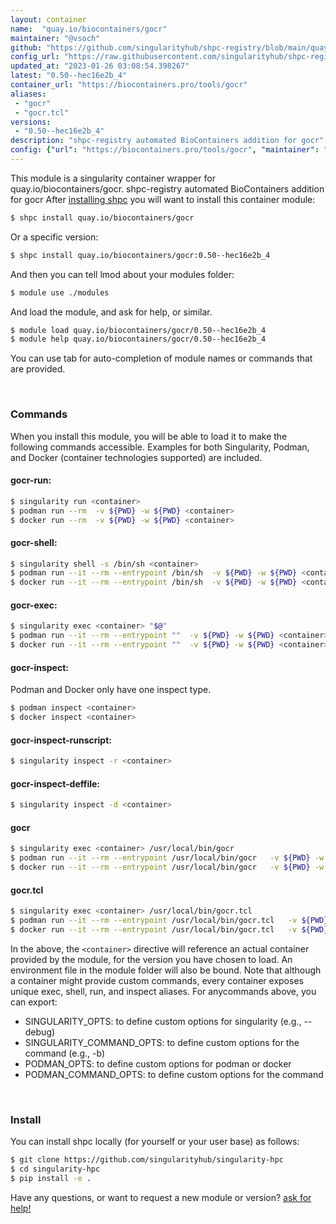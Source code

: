 ```yaml
---
layout: container
name:  "quay.io/biocontainers/gocr"
maintainer: "@vsoch"
github: "https://github.com/singularityhub/shpc-registry/blob/main/quay.io/biocontainers/gocr/container.yaml"
config_url: "https://raw.githubusercontent.com/singularityhub/shpc-registry/main/quay.io/biocontainers/gocr/container.yaml"
updated_at: "2023-01-26 03:08:54.398267"
latest: "0.50--hec16e2b_4"
container_url: "https://biocontainers.pro/tools/gocr"
aliases:
 - "gocr"
 - "gocr.tcl"
versions:
 - "0.50--hec16e2b_4"
description: "shpc-registry automated BioContainers addition for gocr"
config: {"url": "https://biocontainers.pro/tools/gocr", "maintainer": "@vsoch", "description": "shpc-registry automated BioContainers addition for gocr", "latest": {"0.50--hec16e2b_4": "sha256:af5d9ac323d151e22e20d3cee1124fbeefa75e9709f99a9ae9b8d8a2d28ff55b"}, "tags": {"0.50--hec16e2b_4": "sha256:af5d9ac323d151e22e20d3cee1124fbeefa75e9709f99a9ae9b8d8a2d28ff55b"}, "docker": "quay.io/biocontainers/gocr", "aliases": {"gocr": "/usr/local/bin/gocr", "gocr.tcl": "/usr/local/bin/gocr.tcl"}}
---
```


This module is a singularity container wrapper for quay.io/biocontainers/gocr.
shpc-registry automated BioContainers addition for gocr
After [installing shpc](#install) you will want to install this container module:


```bash
$ shpc install quay.io/biocontainers/gocr
```

Or a specific version:

```bash
$ shpc install quay.io/biocontainers/gocr:0.50--hec16e2b_4
```

And then you can tell lmod about your modules folder:

```bash
$ module use ./modules
```

And load the module, and ask for help, or similar.

```bash
$ module load quay.io/biocontainers/gocr/0.50--hec16e2b_4
$ module help quay.io/biocontainers/gocr/0.50--hec16e2b_4
```

You can use tab for auto-completion of module names or commands that are provided.

<br>

### Commands

When you install this module, you will be able to load it to make the following commands accessible.
Examples for both Singularity, Podman, and Docker (container technologies supported) are included.

#### gocr-run:

```bash
$ singularity run <container>
$ podman run --rm  -v ${PWD} -w ${PWD} <container>
$ docker run --rm  -v ${PWD} -w ${PWD} <container>
```

#### gocr-shell:

```bash
$ singularity shell -s /bin/sh <container>
$ podman run --it --rm --entrypoint /bin/sh  -v ${PWD} -w ${PWD} <container>
$ docker run --it --rm --entrypoint /bin/sh  -v ${PWD} -w ${PWD} <container>
```

#### gocr-exec:

```bash
$ singularity exec <container> "$@"
$ podman run --it --rm --entrypoint ""  -v ${PWD} -w ${PWD} <container> "$@"
$ docker run --it --rm --entrypoint ""  -v ${PWD} -w ${PWD} <container> "$@"
```

#### gocr-inspect:

Podman and Docker only have one inspect type.

```bash
$ podman inspect <container>
$ docker inspect <container>
```

#### gocr-inspect-runscript:

```bash
$ singularity inspect -r <container>
```

#### gocr-inspect-deffile:

```bash
$ singularity inspect -d <container>
```


#### gocr

```bash
$ singularity exec <container> /usr/local/bin/gocr
$ podman run --it --rm --entrypoint /usr/local/bin/gocr   -v ${PWD} -w ${PWD} <container> -c " $@"
$ docker run --it --rm --entrypoint /usr/local/bin/gocr   -v ${PWD} -w ${PWD} <container> -c " $@"
```


#### gocr.tcl

```bash
$ singularity exec <container> /usr/local/bin/gocr.tcl
$ podman run --it --rm --entrypoint /usr/local/bin/gocr.tcl   -v ${PWD} -w ${PWD} <container> -c " $@"
$ docker run --it --rm --entrypoint /usr/local/bin/gocr.tcl   -v ${PWD} -w ${PWD} <container> -c " $@"
```



In the above, the `<container>` directive will reference an actual container provided
by the module, for the version you have chosen to load. An environment file in the
module folder will also be bound. Note that although a container
might provide custom commands, every container exposes unique exec, shell, run, and
inspect aliases. For anycommands above, you can export:

 - SINGULARITY_OPTS: to define custom options for singularity (e.g., --debug)
 - SINGULARITY_COMMAND_OPTS: to define custom options for the command (e.g., -b)
 - PODMAN_OPTS: to define custom options for podman or docker
 - PODMAN_COMMAND_OPTS: to define custom options for the command

<br>

### Install

You can install shpc locally (for yourself or your user base) as follows:

```bash
$ git clone https://github.com/singularityhub/singularity-hpc
$ cd singularity-hpc
$ pip install -e .
```

Have any questions, or want to request a new module or version? [ask for help!](https://github.com/singularityhub/singularity-hpc/issues)